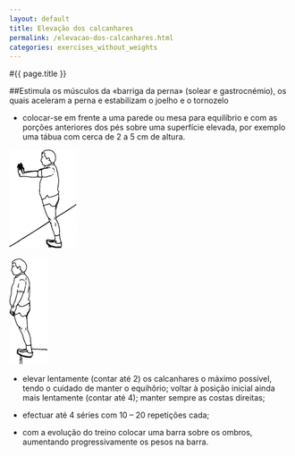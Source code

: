```yaml
---
layout: default
title: Elevação dos calcanhares
permalink: /elevacao-dos-calcanhares.html
categories: exercises_without_weights
---
```


#{{ page.title }}

##Estimula os músculos da «barriga da perna» (solear e gastrocnémio), os quais aceleram a perna e estabilizam o joelho e o tornozelo

* colocar-se em frente a uma parede ou mesa para equilíbrio e com as porções anteriores dos pés sobre uma superfície elevada, por exemplo uma tábua com cerca de 2 a 5 cm de altura.

![Elevação dos calcanhares](assets/tricipetes_clip_image002.gif)

![Elevação dos calcanhares](assets/tricipetes_clip_image004.gif)

* elevar lentamente (contar até 2) os calcanhares o máximo possível, tendo o cuidado de manter o equihôrio; voltar à posição inicial ainda mais lentamente (contar até 4); manter sempre as costas direitas;

* efectuar até 4 séries com 10 – 20 repetições cada;

* com a evolução do treino colocar uma barra sobre os ombros, aumentando progressivamente os pesos na barra.
